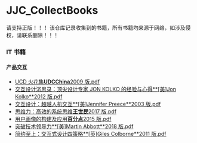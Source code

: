 # JJC_CollectBooks

请支持正版！！！
该仓库记录收集到的书籍，所有书籍均来源于网络，如涉及侵权，请联系删除！！！

### IT 书籍

#### 产品交互

- [UCD 火花集**UDCChina**2009 版.pdf](https://github.com/jijiucheng/JJC_CollectBooks/blob/master/IT书籍/产品交互/UCD火花集__UDCChina__2009版.pdf)
- [交互设计沉思录：顶尖设计专家 JON KOLKO 的经验与心得**[美]Jon Kolko**2012 版.pdf](https://github.com/jijiucheng/JJC_CollectBooks/blob/master/IT%E4%B9%A6%E7%B1%8D/%E4%BA%A7%E5%93%81%E4%BA%A4%E4%BA%92/%E4%BA%A4%E4%BA%92%E8%AE%BE%E8%AE%A1%E6%B2%89%E6%80%9D%E5%BD%95%EF%BC%9A%E9%A1%B6%E5%B0%96%E8%AE%BE%E8%AE%A1%E4%B8%93%E5%AE%B6JON%20KOLKO%E7%9A%84%E7%BB%8F%E9%AA%8C%E4%B8%8E%E5%BF%83%E5%BE%97__%5B%E7%BE%8E%5DJon%20Kolko__2012%E7%89%88.pdf)
- [交互设计：超越人机交互**[美]Jennifer Preece**2003 版.pdf](https://github.com/jijiucheng/JJC_CollectBooks/blob/master/IT%E4%B9%A6%E7%B1%8D/%E4%BA%A7%E5%93%81%E4%BA%A4%E4%BA%92/%E4%BA%A4%E4%BA%92%E8%AE%BE%E8%AE%A1%EF%BC%9A%E8%B6%85%E8%B6%8A%E4%BA%BA%E6%9C%BA%E4%BA%A4%E4%BA%92__%5B%E7%BE%8E%5DJennifer%20Preece__2003%E7%89%88.pdf)
- [思维力：高效的系统思维**王世民**2017 版.pdf](https://github.com/jijiucheng/JJC_CollectBooks/blob/master/IT书籍/产品交互/思维力：高效的系统思维__王世民__2017版.pdf)
- [用户画像的构建及应用**百分点**2015 版.pdf](https://github.com/jijiucheng/JJC_CollectBooks/blob/master/IT书籍/产品交互/用户画像的构建及应用__百分点__2015版.pdf)
- [突破技术领导力**[美]Martin Abbott**2018 版.pdf](https://github.com/jijiucheng/JJC_CollectBooks/blob/master/IT%E4%B9%A6%E7%B1%8D/%E4%BA%A7%E5%93%81%E4%BA%A4%E4%BA%92/%E7%AA%81%E7%A0%B4%E6%8A%80%E6%9C%AF%E9%A2%86%E5%AF%BC%E5%8A%9B__%5B%E7%BE%8E%5DMartin%20Abbott__2018%E7%89%88.pdf)
- [简约至上：交互式设计四策略**[英]Giles Colborne**2011 版.pdf](https://github.com/jijiucheng/JJC_CollectBooks/blob/master/IT%E4%B9%A6%E7%B1%8D/%E4%BA%A7%E5%93%81%E4%BA%A4%E4%BA%92/%E7%AE%80%E7%BA%A6%E8%87%B3%E4%B8%8A%EF%BC%9A%E4%BA%A4%E4%BA%92%E5%BC%8F%E8%AE%BE%E8%AE%A1%E5%9B%9B%E7%AD%96%E7%95%A5__%5B%E8%8B%B1%5DGiles%20Colborne__2011%E7%89%88.pdf)
